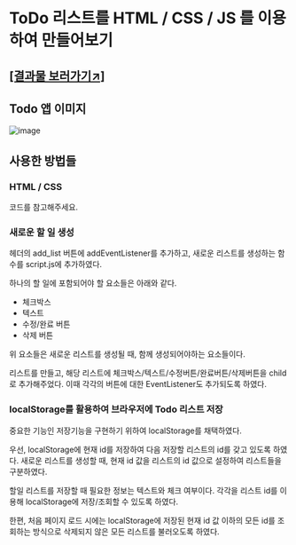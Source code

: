 # ToDo 리스트를 HTML / CSS / JS 를 이용하여 만들어보기

## [[결과물 보러가기↗]](https://youngandmini.github.io/To-Do-List/)

## Todo 앱 이미지
![image](https://github.com/youngandmini/To-Do-List/assets/80088671/cc8fb515-abb2-4f31-bc94-0ccb34912ba7)


## 사용한 방법들

### HTML / CSS
코드를 참고해주세요.

### 새로운 할 일 생성

헤더의 add_list 버튼에 addEventListener를 추가하고, 새로운 리스트를 생성하는 함수를 script.js에 추가하였다.

하나의 할 일에 포함되어야 할 요소들은 아래와 같다.

* 체크박스
* 텍스트
* 수정/완료 버튼
* 삭제 버튼

위 요소들은 새로운 리스트를 생성될 때, 함께 생성되어야하는 요소들이다.

리스트를 만들고, 해당 리스트에 체크박스/텍스트/수정버튼/완료버튼/삭제버튼을 child로 추가해주었다.
이때 각각의 버튼에 대한 EventListener도 추가되도록 하였다.


### localStorage를 활용하여 브라우저에 Todo 리스트 저장

중요한 기능인 저장기능을 구현하기 위하여 localStorage를 채택하였다.

우선, localStorage에 현재 id를 저장하여 다음 저장할 리스트의 id를 갖고 있도록 하였다. 새로운 리스트를 생성할 때, 현재 id 값을 리스트의 id 값으로 설정하여 리스트들을 구분하였다.

할일 리스트를 저장할 때 필요한 정보는 텍스트와 체크 여부이다. 각각을 리스트 id를 이용해 localStorage에 저장/조회할 수 있도록 하였다.

한편, 처음 페이지 로드 시에는 localStorage에 저장된 현재 id 값 이하의 모든 id를 조회하는 방식으로 삭제되지 않은 모든 리스트를 불러오도록 하였다.

